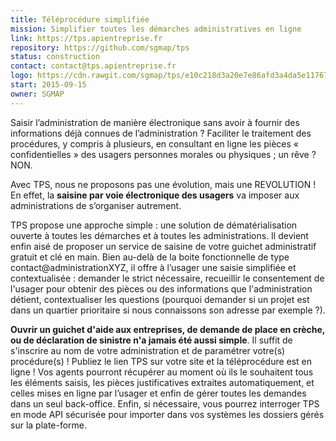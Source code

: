 ```yaml
---
title: Téléprocédure simplifiée
mission: Simplifier toutes les démarches administratives en ligne
link: https://tps.apientreprise.fr
repository: https://github.com/sgmap/tps
status: construction
contact: contact@tps.apientreprise.fr
logo: https://cdn.rawgit.com/sgmap/tps/e10c218d3a20e7e86afd3a4da5e1176772365c3d/app/assets/images/logos/logo-tps.png
start: 2015-09-15
owner: SGMAP
---
```


Saisir l’administration de manière électronique sans avoir à fournir des informations déjà connues de l’administration ? Faciliter le traitement des procédures, y compris à plusieurs, en consultant en ligne les pièces « confidentielles » des usagers personnes morales ou physiques ; un rêve ? NON.

Avec TPS, nous ne proposons pas une évolution, mais une REVOLUTION ! En effet, la **saisine par voie électronique des usagers** va imposer aux administrations de s’organiser autrement.

TPS propose une approche simple : une solution de dématérialisation ouverte à toutes les démarches et à toutes les administrations. Il devient enfin aisé de proposer un service de saisine de votre guichet administratif gratuit et clé en main. Bien au-delà de la boite fonctionnelle de type contact@administrationXYZ, il offre à l’usager une saisie simplifiée et contextualisée : demander le strict nécessaire, recueillir le consentement de l'usager pour obtenir des pièces ou des informations que l'administration détient, contextualiser les questions (pourquoi demander si un projet est dans un quartier prioritaire si nous connaissons son adresse par exemple ?).

**Ouvrir un guichet d'aide aux entreprises, de demande de place en crèche, ou de déclaration de sinistre n'a jamais été aussi simple**. Il suffit de s'inscrire au nom de votre administration et de paramétrer votre(s) procédure(s) ! Publiez le lien TPS sur votre site et la téléprocédure est en ligne ! Vos agents pourront récupérer au moment où ils le souhaitent tous les éléments saisis, les pièces justificatives extraites automatiquement, et celles mises en ligne par l’usager et enfin de gérer toutes les demandes dans un seul back-office. Enfin, si nécessaire, vous pourrez interroger TPS en mode API sécurisée pour importer dans vos systèmes les dossiers gérés sur la plate-forme.
